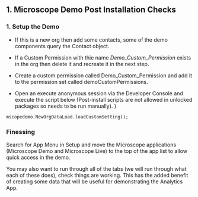 

## 1. Microscope Demo Post Installation Checks

### 1. Setup the Demo


* If this is a new org then add some contacts, some of the demo components query the Contact object.

* If a Custom Permission with thie name *Demo_Custom_Permission* exists in the org then delete it and recreate it in the next step. 

* Create a custom permission called Demo_Custom_Permission and add it to the permission set called demoCustomPermissions. 

* Open an execute anonymous session via the Developer Console and execute the script below (Post-install scripts are not allowed in unlocked packages so needs to be run manually).
) 

```
mscopedemo.NewOrgDataLoad.loadCustomSetting();
```

### Finessing

Search for App Menu in Setup and move the Microscope applications (Microscope Demo and Microscope Live) to the top of the app list to allow quick access in the demo. 

You may also want to run through all of the tabs (we will run through what each of these does), check things are working. This has the added benefit of creating some data that will be useful for demonstrating the Analytics App.
